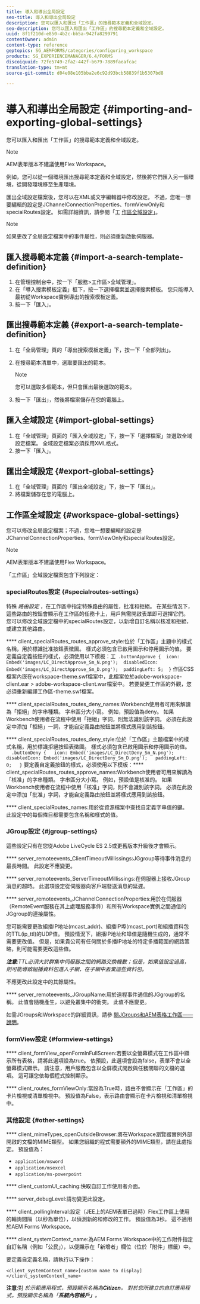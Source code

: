```yaml
---
title: 導入和導出全局設定
seo-title: 導入和導出全局設定
description: 您可以匯入和匯出「工作區」的搜尋範本定義和全域設定。
seo-description: 您可以匯入和匯出「工作區」的搜尋範本定義和全域設定。
uuid: 8f1f210d-e850-4b2c-bb5a-942fa8299791
contentOwner: admin
content-type: reference
geptopics: SG_AEMFORMS/categories/configuring_workspace
products: SG_EXPERIENCEMANAGER/6.4/FORMS
discoiquuid: 72fe5749-2fa2-442f-b679-7889faeafcac
translation-type: tm+mt
source-git-commit: d04e08e105bba2e6c92d93bcb58839f1b5307bd8

---
```



# 導入和導出全局設定 {#importing-and-exporting-global-settings}

您可以匯入和匯出「工作區」的搜尋範本定義和全域設定。

>[!NOTE]
>
>AEM表單版本不建議使用Flex Workspace。

例如，您可以從一個環境匯出搜尋範本定義和全域設定，然後將它們匯入另一個環境，從開發環境移至生產環境。

匯出全域設定檔案後，您可以在XML或文字編輯器中修改設定。 不過，您唯一想要編輯的設定是JChannelConnectionProperties、formViewOnly和specialRoutes設定。 如需詳細資訊，請參閱「工 [作區全域設定」](importing-exporting-global-settings.md#workspace-global-settings)。

>[!NOTE]
>
>如果更改了全局設定檔案中的事件屬性，則必須重新啟動伺服器。

## 匯入搜尋範本定義 {#import-a-search-template-definition}

1. 在管理控制台中，按一下「服務>工作區>全域管理」。
1. 在「導入搜索模板定義」框下，按一下選擇檔案並選擇搜索模板。 您只能導入最初從Workspace實例導出的搜索模板定義。
1. 按一下「匯入」。

## 匯出搜尋範本定義 {#export-a-search-template-definition}

1. 在「全局管理」頁的「導出搜索模板定義」下，按一下「全部列出」。
1. 在搜尋範本清單中，選取要匯出的範本。

   >[!NOTE]
   >
   >您可以選取多個範本，但只會匯出最後選取的範本。

1. 按一下「匯出」，然後將檔案儲存在您的電腦上。

## 匯入全域設定 {#import-global-settings}

1. 在「全域管理」頁面的「匯入全域設定」下，按一下「選擇檔案」並選取全域設定檔案。 全域設定檔案必須採用XML格式。
1. 按一下「匯入」。

## 匯出全域設定 {#export-global-settings}

1. 在「全域管理」頁面的「匯出全域設定」下，按一下「匯出」。
1. 將檔案儲存在您的電腦上。

## 工作區全域設定 {#workspace-global-settings}

您可以修改全局設定檔案；不過，您唯一想要編輯的設定是JChannelConnectionProperties、formViewOnly和specialRoutes設定。

>[!NOTE]
>
>AEM表單版本不建議使用Flex Workspace。

「工作區」全域設定檔案包含下列設定：

### specialRoutes設定 {#specialroutes-settings}

特殊 *路由設定* ，在工作區中指定特殊路由的屬性，批准和拒絕。 在某些情況下，這些路由的按鈕會顯示在工作區的任務卡上，用戶無需開啟表單即可選擇它們。 您可以修改全域設定檔中的specialRoutes設定，以新增自訂名稱以核准和拒絕，或建立其他路由。

**** client_specialRoutes_routes_approve_style:位於「工作區」主題中的樣式名稱，用於標識批准按鈕表徵圖。 樣式必須包含已啟用圖示和停用圖示的值。 要定義自定義按鈕的樣式，必須使用以下模板：工` .buttonApprove {  icon: Embed('images/LC_DirectApprove_Sm_N.png');  disabledIcon: Embed('images/LC_DirectApprove_Sm_D.png');  paddingLeft: 5;  }` 作區CSS檔案內嵌在workspace-theme.swf檔案中，此檔案位於adobe-workspace-client.ear > adobe-workspace-client.war檔案中。 若要變更工作區的外觀，您必須重新編譯工作區-theme.swf檔案。

**** client_specialRoutes_routes_deny_names:Workbench使用者可用來解讀為「拒絕」的字串種類。 字串區分大小寫。 例如，預設值為deny。 如果Workbench使用者在流程中使用「拒絕」字詞，則無法識別該字詞。 必須在此設定中添加「拒絕」一詞，才能自定義路由按鈕並將樣式應用到該按鈕。

**** client_specialRoutes_routes_deny_style:位於「工作區」主題檔案中的樣式名稱，用於標識拒絕按鈕表徵圖。 樣式必須包含已啟用圖示和停用圖示的值。 `  .buttonDeny {   icon: Embed('images/LC_DirectDeny_Sm_N.png');   disabledIcon: Embed('images/LC_DirectDeny_Sm_D.png');   paddingLeft: 0;   }` 要定義自定義按鈕的樣式，必須使用以下模板：**** client_specialRoutes_routes_approve_names:Workbench使用者可用來解讀為「核准」的字串種類。 字串區分大小寫。 例如，預設值是核准的。 如果Workbench使用者在流程中使用「核准」字詞，則不會識別該字詞。 必須在此設定中添加「批准」字詞，才能自定義路由按鈕並將樣式應用到該按鈕。

**** client_specialRoutes_names:用於從資源檔案中查找自定義字串值的鍵。 此設定中的每個條目都需要包含名稱和樣式的值。

### JGroup設定 {#jgroup-settings}

這些設定只有在您從Adobe LiveCycle ES 2.5或更舊版本升級後才會顯示。

**** server_remoteevents_ClientTimeoutMillissings:JGgroup等待事件消息的最長時間。 此設定不應變更。

**** server_remoteevents_ServerTimeoutMillissings:在伺服器上接收JGroup消息的超時。 此選項設定從伺服器向客戶端發送消息的延遲。

**** server_remoteevents_JChannelConnectionProperties:用於在伺服器（RemoteEvent服務在其上處理服務事件）和所有Workspace實例之間通信的JGgroup的連接屬性。

您可能需要更改組播IP地址(mcast_addr)、組播IP埠(mcast_port)和組播資料包的TTL(ip_ttl)的UDP值。 預設情況下，組播IP地址和埠值是隨機生成的，通常不需要更改值。 但是，如果貴公司有任何關於多播IP地址的特定多播範圍的網路策略，則可能需要更改這些值。

***注意&#x200B;**:TTL必須大於群集中伺服器之間的網路交換機數；但是，如果值設定過高，則可能導致組播資料包進入子網，在子網中丟棄這些資料包。*

不應更改此設定中的其餘屬性。

**** server_remoteevents_JGroupName:用於遠程事件通信的JGgroup的名稱。 此值會隨機產生，以避免叢集中的衝突。 此值不應變更。

如需JGroups和Workspace的詳細資訊，請參 [閱JGroups和AEM表格工作區——說明](https://blogs.adobe.com/livecycle/2011/03/jgroups-and-livecycle-workspace-explained.html)。

### formView設定 {#formview-settings}

**** client_formView_openFormInFullScreen:若要以全螢幕模式在工作區中顯示所有表格，請將此選項設為true。 依預設，此選項會設為false，表單不會以全螢幕模式顯示。 請注意，用戶服務包含以全屏模式開啟與任務關聯的文檔的選項。 這可讓您依每個程式控制顯示。

**** client_routes_formViewOnly:當設為True時，路由不會顯示在「工作區」的卡片檢視或清單檢視中。 預設值為False，表示路由會顯示在卡片檢視和清單檢視中。

### 其他設定 {#other-settings}

**** client_mimeTypes_openOutsideBrowser:將在Workspace瀏覽器實例外部開啟的文檔的MIME類型。 如果您組織的程式需要額外的MIME類型，請在此處指定。 預設值為：

* `application/msword`
* `application/msexcel`
* `application/ms-powerpoint`

**** client_customUI_caching:快取自訂工作使用者介面。

**** server_debugLevel:請勿變更此設定。

**** client_pollingInterval:設定（JEE上的AEM表單已過時）Flex工作區上使用的輪詢間隔（以秒為單位），以偵測新的和修改的工作。 預設值為3秒。 這不適用於AEM Forms Workspace。

**** client_systemContext_name:為AEM Forms Workspace中的工作附件指定自訂名稱（例如「公民」），以便顯示在「新增者」欄位（位於「附件」標籤）中。

要定義自定義名稱，請執行以下操作：

`<client_systemContext_name>[custom name to display]</client_systemContext_name>`

**注意**:對 *於示範應用程式，預設顯示名稱為&#x200B;**Citizen**。 對於您所建立的自訂應用程式，預設顯示名稱為「**系統內容帳戶」**。*
